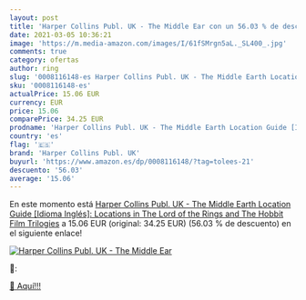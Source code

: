 ```yaml
---
layout: post
title: 'Harper Collins Publ. UK - The Middle Ear con un 56.03 % de descuento'
date: 2021-03-05 10:36:21
image: 'https://m.media-amazon.com/images/I/61fSMrgn5aL._SL400_.jpg'
comments: true
category: ofertas
author: ring
slug: '0008116148-es Harper Collins Publ. UK - The Middle Earth Location Guide...'
sku: '0008116148-es'
actualPrice: 15.06 EUR
currency: EUR
price: 15.06
comparePrice: 34.25 EUR
prodname: 'Harper Collins Publ. UK - The Middle Earth Location Guide [Idioma Inglés]: Locations in The Lord of the Rings and The Hobbit Film Trilogies'
country: 'es'
flag: '🇪🇸'
brand: 'Harper Collins Publ. UK'
buyurl: 'https://www.amazon.es/dp/0008116148/?tag=tolees-21'
descuento: '56.03'
average: '15.06'
---
```


En este momento está [Harper Collins Publ. UK - The Middle Earth Location Guide [Idioma Inglés]: Locations in The Lord of the Rings and The Hobbit Film Trilogies](https://www.amazon.es/dp/0008116148/?tag=tolees-21) a 15.06 EUR (original: 34.25 EUR) (56.03 %  de descuento) en el siguiente enlace!

[![Harper Collins Publ. UK - The Middle Ear](https://m.media-amazon.com/images/I/61fSMrgn5aL._SL400_.jpg)](https://www.amazon.es/dp/0008116148/?tag=tolees-21)

🔎:


[🛒 Aquí!!!](https://www.amazon.es/dp/0008116148/?tag=tolees-21)

